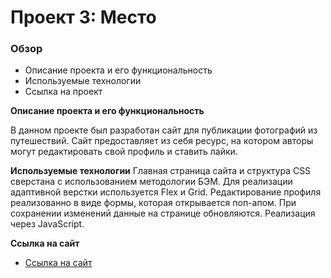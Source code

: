 # Проект 3: Место

### Обзор
* Описание проекта и его функциональность
* Используемые технологии
* Ссылка на проект

**Описание проекта и его функциональность**

В данном проекте был разработан сайт для публикации фотографий из путешествий.
Сайт предоставляет из себя ресурс, на котором авторы могут редактировать свой профиль и ставить лайки.

**Используемые технологии**
Главная страница сайта и структура CSS сверстана с использованием методологии БЭМ. 
Для реализации адаптивной верстки используется Flex и Grid.
Редактирование профиля реализованно в виде формы, которая открывается поп-апом. При сохранении изменений данные на странице обновляются. Реализация через JavaScript.

**Ссылка на сайт**

* [Ссылка на сайт](https://radkovskaya-ulia.github.io/mesto/index.html)